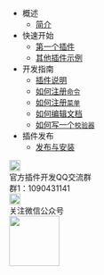 * 概述
	* [简介](README.md)
* 快速开始
	* [第一个插件](/firstExtension.md)
	* [其他插件示例](/Others.md)
* 开发指南
    * [插件说明](/extension.md)
    * [如何注册`命令`](/commands.md)
    * [如何注册`菜单`](/menus.md)
    * [如何编辑文档](/texteditor.md)
    * [如何写一个`校验器`](/validations.md)
* 插件发布
	* [发布与安装](/HowToPublish.md)
<div class="contact-box">
	<div class="contact-item">
	  <img src="//img-cdn-qiniu.dcloud.net.cn/uniapp/doc/qq@2x.png" width="20" height="20"/>
	  <div class="contact-smg">
	     <div>官方插件开发QQ交流群</div>
	  <div>群1：1090431141 &nbsp;<!-- <a target="_blank" href="//shang.qq.com/wpa/qunwpa?idkey=4b0a7a0f7c73efb5cebb38bb8bf7df262b68a31e0205709467eed8cca8da58d1">点此加入</a> --></div>
	  </div>
	</div>
  <div class="contact-item">
  	<img src="//img-cdn-qiniu.dcloud.net.cn/uniapp/doc/weixin@2x.png" width="20" height="20"/>
  	<div class="contact-smg">
  		<div>关注微信公众号</div>
  		<img src="https://img-cdn-qiniu.dcloud.net.cn/uniapp/doc/weixin.jpg" width="90" height="90"/>
  	</div>
  </div>
</div>
